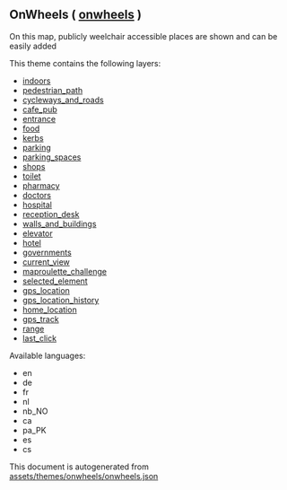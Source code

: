 [//]: # (WARNING: this file is automatically generated. Please find the sources at the bottom and edit those sources)

 OnWheels ( [onwheels](https://mapcomplete.osm.be/onwheels) ) 
--------------------------------------------------------------



On this map, publicly weelchair accessible places are shown and can be easily added

This theme contains the following layers:



  - [indoors](../Layers/indoors.md)
  - [pedestrian_path](../Layers/pedestrian_path.md)
  - [cycleways_and_roads](../Layers/cycleways_and_roads.md)
  - [cafe_pub](../Layers/cafe_pub.md)
  - [entrance](../Layers/entrance.md)
  - [food](../Layers/food.md)
  - [kerbs](../Layers/kerbs.md)
  - [parking](../Layers/parking.md)
  - [parking_spaces](../Layers/parking_spaces.md)
  - [shops](../Layers/shops.md)
  - [toilet](../Layers/toilet.md)
  - [pharmacy](../Layers/pharmacy.md)
  - [doctors](../Layers/doctors.md)
  - [hospital](../Layers/hospital.md)
  - [reception_desk](../Layers/reception_desk.md)
  - [walls_and_buildings](../Layers/walls_and_buildings.md)
  - [elevator](../Layers/elevator.md)
  - [hotel](../Layers/hotel.md)
  - [governments](../Layers/governments.md)
  - [current_view](../Layers/current_view.md)
  - [maproulette_challenge](../Layers/maproulette_challenge.md)
  - [selected_element](../Layers/selected_element.md)
  - [gps_location](../Layers/gps_location.md)
  - [gps_location_history](../Layers/gps_location_history.md)
  - [home_location](../Layers/home_location.md)
  - [gps_track](../Layers/gps_track.md)
  - [range](../Layers/range.md)
  - [last_click](../Layers/last_click.md)


Available languages:



  - en
  - de
  - fr
  - nl
  - nb_NO
  - ca
  - pa_PK
  - es
  - cs
 

This document is autogenerated from [assets/themes/onwheels/onwheels.json](https://github.com/pietervdvn/MapComplete/blob/develop/assets/themes/onwheels/onwheels.json)

